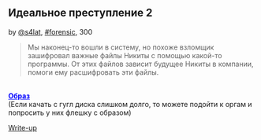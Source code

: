 ## Идеальное преступление 2
by [@s4lat](https://github.com/s4lat), [#forensic](/README.md#forensic), 300

> Мы наконец-то вошли в систему, но похоже взломщик зашифровал важные файлы Никиты с помощью какой-то программы. От этих файлов зависит будущее Никиты в компании, помоги ему расшифровать эти файлы.
<br>
<a href="https://drive.google.com/file/d/1yqPcS6_0RD9BY99RfiCh_bCBaAo3d4lS/view?usp=share_link" style="color: blue"><strong> Образ </strong></a><br>
<span style="font-size: 14px">(Если качать с гугл диска слишком долго, то можете подойти к оргам и попросить у них флешку с образом)</span>

[Write-up](WRITEUP.md)